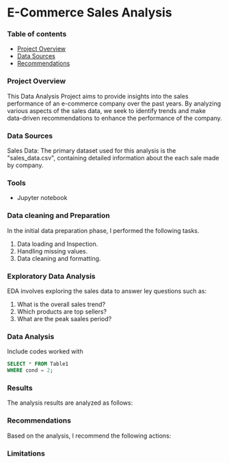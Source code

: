# E-Commerce Sales Analysis

### Table of contents

- [Project Overview](#project-overview)
- [Data Sources](#data-sources)
- [Recommendations](#recommendations)
### Project Overview

This Data Analysis Project aims to provide insights into the sales performance of an e-commerce company over the past years. By analyzing various aspects
of the sales data, we seek to identify trends  and  make data-driven recommendations to enhance the performance of the company.

### Data Sources

Sales Data: The primary dataset used for this analysis is the "sales_data.csv", containing detailed information about the each sale made by company.

### Tools
- Jupyter notebook

### Data cleaning and Preparation 
In the initial data preparation phase, I performed the following tasks.

1. Data loading and Inspection.
2. Handling missing values.
3. Data cleaning and formatting.

### Exploratory Data Analysis

EDA involves exploring the sales data to answer ley questions such as:

1. What is the overall sales trend?
2. Which products are top sellers?
3. What are the peak saales period?

### Data Analysis

Include codes worked with
```sql
SELECT * FROM Table1
WHERE cond = 2;
```

### Results
The analysis results are analyzed as follows:



### Recommendations
Based on the analysis, I recommend the following actions:

### Limitations

